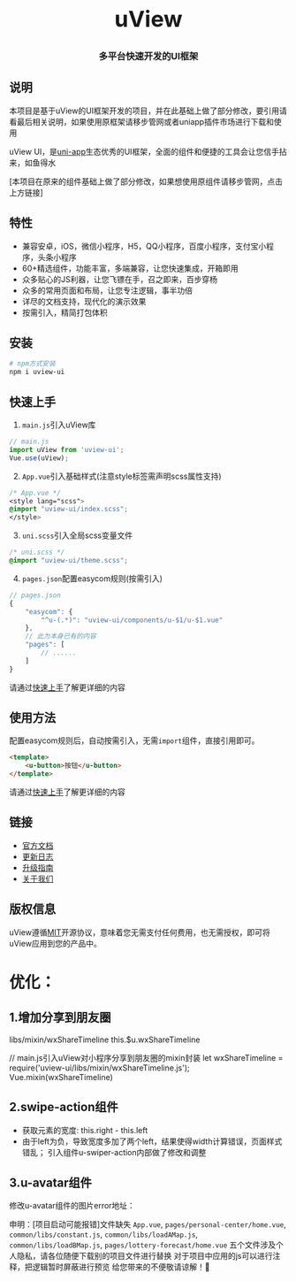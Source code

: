 <h3 align="center" style="margin: 30px 0 30px;font-weight: bold;font-size:40px;">uView</h3>
<h3 align="center">多平台快速开发的UI框架</h3>

## 说明

本项目是基于uView的UI框架开发的项目，并在此基础上做了部分修改，要引用请看最后相关说明，如果使用原框架请移步管网或者uniapp插件市场进行下载和使用

uView UI，是[uni-app](https://uniapp.dcloud.io/)生态优秀的UI框架，全面的组件和便捷的工具会让您信手拈来，如鱼得水

[本项目在原来的组件基础上做了部分修改，如果想使用原组件请移步管网，点击上方链接]

## 特性

- 兼容安卓，iOS，微信小程序，H5，QQ小程序，百度小程序，支付宝小程序，头条小程序
- 60+精选组件，功能丰富，多端兼容，让您快速集成，开箱即用
- 众多贴心的JS利器，让您飞镖在手，召之即来，百步穿杨
- 众多的常用页面和布局，让您专注逻辑，事半功倍
- 详尽的文档支持，现代化的演示效果
- 按需引入，精简打包体积

## 安装

```bash
# npm方式安装
npm i uview-ui
```

## 快速上手

1. `main.js`引入uView库
```js
// main.js
import uView from 'uview-ui';
Vue.use(uView);
```

2. `App.vue`引入基础样式(注意style标签需声明scss属性支持)
```css
/* App.vue */
<style lang="scss">
@import "uview-ui/index.scss";
</style>
```

3. `uni.scss`引入全局scss变量文件
```css
/* uni.scss */
@import "uview-ui/theme.scss";
```

4. `pages.json`配置easycom规则(按需引入)

```js
// pages.json
{
	"easycom": {
		"^u-(.*)": "uview-ui/components/u-$1/u-$1.vue"
	},
	// 此为本身已有的内容
	"pages": [
		// ......
	]
}
```

请通过[快速上手](https://uviewui.com/components/quickstart.html)了解更详细的内容 

## 使用方法
配置easycom规则后，自动按需引入，无需`import`组件，直接引用即可。

```html
<template>
	<u-button>按钮</u-button>
</template>
```

请通过[快速上手](https://uviewui.com/components/quickstart.html)了解更详细的内容 

## 链接

- [官方文档](https://uviewui.com/)
- [更新日志](https://uviewui.com/components/changelog.html)
- [升级指南](https://uviewui.com/components/changelog.html)
- [关于我们](https://uviewui.com/cooperation/about.html)


## 版权信息
uView遵循[MIT](https://en.wikipedia.org/wiki/MIT_License)开源协议，意味着您无需支付任何费用，也无需授权，即可将uView应用到您的产品中。

# 优化：

## 1.增加分享到朋友圈
libs/mixin/wxShareTimeline
this.$u.wxShareTimeline

// main.js引入uView对小程序分享到朋友圈的mixin封装
let wxShareTimeline = require('uview-ui/libs/mixin/wxShareTimeline.js');
Vue.mixin(wxShareTimeline)

## 2.swipe-action组件
 - 获取元素的宽度: this.right - this.left
 - 由于left为负，导致宽度多加了两个left，结果使得width计算错误，页面样式错乱；
引入组件u-swiper-action内部做了修改和调整

## 3.u-avatar组件
修改u-avatar组件的图片error地址：

申明：[项目启动可能报错]文件缺失
`App.vue`,
`pages/personal-center/home.vue`,
`common/libs/constant.js`,
`common/libs/loadAMap.js`,
`common/libs/loadBMap.js`,
`pages/lottery-forecast/home.vue`
五个文件涉及个人隐私，请各位随便下载别的项目文件进行替换
对于项目中应用的js可以进行注释，把逻辑暂时屏蔽进行预览
给您带来的不便敬请谅解！🌹